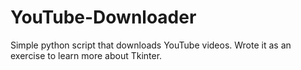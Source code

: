 # YouTube-Downloader
Simple python script that downloads YouTube videos. Wrote it as an exercise to learn more about Tkinter.
